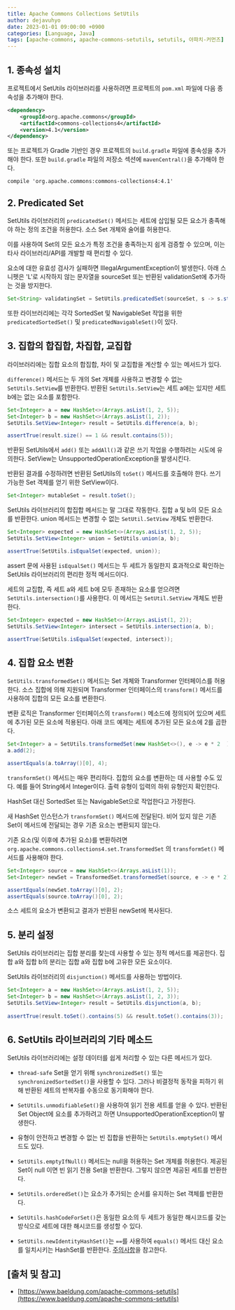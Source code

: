 ```yaml
---
title: Apache Commons Collections SetUtils
author: dejavuhyo
date: 2023-01-01 09:00:00 +0900
categories: [Language, Java]
tags: [apache-commons, apache-commons-setutils, setutils, 아파치-커먼즈]
---
```


## 1. 종속성 설치
프로젝트에서 SetUtils 라이브러리를 사용하려면 프로젝트의 `pom.xml` 파일에 다음 종속성을 추가해야 한다.

```xml
<dependency>
    <groupId>org.apache.commons</groupId>
    <artifactId>commons-collections4</artifactId>
    <version>4.1</version>
</dependency>
```

또는 프로젝트가 Gradle 기반인 경우 프로젝트의 `build.gradle` 파일에 종속성을 추가해야 한다. 또한 `build.gradle` 파일의 저장소 섹션에 `mavenCentral()`을 추가해야 한다.

```text
compile 'org.apache.commons:commons-collections4:4.1'
```

## 2. Predicated Set
SetUtils 라이브러리의 `predicatedSet()` 메서드는 세트에 삽입될 모든 요소가 충족해야 하는 정의 조건을 허용한다. 소스 Set 개체와 술어를 허용한다.

이를 사용하여 Set의 모든 요소가 특정 조건을 충족하는지 쉽게 검증할 수 있으며, 이는 타사 라이브러리/API를 개발할 때 편리할 수 있다.

요소에 대한 유효성 검사가 실패하면 IllegalArgumentException이 발생한다. 아래 스니펫은 'L'로 시작하지 않는 문자열을 sourceSet 또는 반환된 validationSet에 추가하는 것을 방지한다.

```java
Set<String> validatingSet = SetUtils.predicatedSet(sourceSet, s -> s.startsWith("L"));
```

또한 라이브러리에는 각각 SortedSet 및 NavigableSet 작업을 위한 `predicatedSortedSet()` 및 `predicatedNavigableSet()`이 있다.

## 3. 집합의 합집합, 차집합, 교집합
라이브러리에는 집합 요소의 합집합, 차이 및 교집합을 계산할 수 있는 메서드가 있다.

`difference()` 메서드는 두 개의 Set 개체를 사용하고 변경할 수 없는 `SetUtils.SetView`를 반환한다. 반환된 `SetUtils.SetView`는 세트 a에는 있지만 세트 b에는 없는 요소를 포함한다.

```java
Set<Integer> a = new HashSet<>(Arrays.asList(1, 2, 5));
Set<Integer> b = new HashSet<>(Arrays.asList(1, 2));
SetUtils.SetView<Integer> result = SetUtils.difference(a, b);

assertTrue(result.size() == 1 && result.contains(5));
```

반환된 SetUtils에서 `add()` 또는 `addAll()`과 같은 쓰기 작업을 수행하려는 시도에 유의한다. SetView는 UnsupportedOperationException을 발생시킨다.

반환된 결과를 수정하려면 반환된 SetUtils의 `toSet()` 메서드를 호출해야 한다. 쓰기 가능한 Set 객체를 얻기 위한 SetView이다.

```java
Set<Integer> mutableSet = result.toSet();
```

SetUtils 라이브러리의 합집합 메서드는 말 그대로 작동한다. 집합 a 및 b의 모든 요소를 ​​반환한다. union 메서드는 변경할 수 없는 `SetUtil.SetView` 개체도 반환한다.

```java
Set<Integer> expected = new HashSet<>(Arrays.asList(1, 2, 5));
SetUtils.SetView<Integer> union = SetUtils.union(a, b);

assertTrue(SetUtils.isEqualSet(expected, union));
```

assert 문에 사용된 `isEqualSet()` 메서드는 두 세트가 동일한지 효과적으로 확인하는 SetUtils 라이브러리의 편리한 정적 메서드이다.

세트의 교집합, 즉 세트 a와 세트 b에 모두 존재하는 요소를 얻으려면 `SetUtils.intersection()`를 사용한다. 이 메서드는 `SetUtil.SetView` 개체도 반환한다.

```java
Set<Integer> expected = new HashSet<>(Arrays.asList(1, 2));
SetUtils.SetView<Integer> intersect = SetUtils.intersection(a, b);

assertTrue(SetUtils.isEqualSet(expected, intersect));
```

## 4. 집합 요소 변환
`SetUtils.transformedSet()` 메서드는 Set 개체와 Transformer 인터페이스를 허용한다. 소스 집합에 의해 지원되며 Transformer 인터페이스의 `transform()` 메서드를 사용하여 집합의 모든 요소를 ​​변환한다.

변환 로직은 Transformer 인터페이스의 `transform()` 메소드에 정의되어 있으며 세트에 추가된 모든 요소에 적용된다. 아래 코드 예제는 세트에 추가된 모든 요소에 2를 곱한다.

```java
Set<Integer> a = SetUtils.transformedSet(new HashSet<>(), e -> e * 2  );
a.add(2);

assertEquals(a.toArray()[0], 4);
```

`transformSet()` 메서드는 매우 편리하다. 집합의 요소를 변환하는 데 사용할 수도 있다. 예를 들어 String에서 Integer이다. 출력 유형이 입력의 하위 유형인지 확인한다.

HashSet 대신 SortedSet 또는 NavigableSet으로 작업한다고 가정한다.

새 HashSet 인스턴스가 `transformSet()` 메서드에 전달된다. 비어 있지 않은 기존 Set이 메서드에 전달되는 경우 기존 요소는 변환되지 않는다.

기존 요소(및 이후에 추가된 요소)를 변환하려면 `org.apache.commons.collections4.set.TransformedSet` 의 `transformSet()` 메서드를 사용해야 한다.

```java
Set<Integer> source = new HashSet<>(Arrays.asList(1));
Set<Integer> newSet = TransformedSet.transformedSet(source, e -> e * 2);

assertEquals(newSet.toArray()[0], 2);
assertEquals(source.toArray()[0], 2);
```

소스 세트의 요소가 변환되고 결과가 반환된 newSet에 복사된다.

## 5. 분리 설정
SetUtils 라이브러리는 집합 분리를 찾는데 사용할 수 있는 정적 메서드를 제공한다. 집합 a와 집합 b의 분리는 집합 a와 집합 b에 고유한 모든 요소이다.

SetUtils 라이브러리의 `disjunction()` 메서드를 사용하는 방법이다.

```java
Set<Integer> a = new HashSet<>(Arrays.asList(1, 2, 5));
Set<Integer> b = new HashSet<>(Arrays.asList(1, 2, 3));
SetUtils.SetView<Integer> result = SetUtils.disjunction(a, b);
 
assertTrue(result.toSet().contains(5) && result.toSet().contains(3));
```

## 6. SetUtils 라이브러리의 기타 메소드
SetUtils 라이브러리에는 설정 데이터를 쉽게 처리할 수 있는 다른 메서드가 있다.

* `thread-safe` Set을 얻기 위해 `synchronizedSet()` 또는 `synchronizedSortedSet()`을 사용할 수 있다. 그러나 비결정적 동작을 피하기 위해 반환된 세트의 반복자를 수동으로 동기화해야 한다.

* `SetUtils.unmodifiableSet()`을 사용하여 읽기 전용 세트를 얻을 수 있다. 반환된 Set Object에 요소를 추가하려고 하면 UnsupportedOperationException이 발생한다.

* 유형이 안전하고 변경할 수 없는 빈 집합을 반환하는 `SetUtils.emptySet()` 메서드도 있다.

* `SetUtils.emptyIfNull()` 메서드는 null을 허용하는 Set 개체를 허용한다. 제공된 Set이 null 이면 빈 읽기 전용 Set을 반환한다. 그렇지 않으면 제공된 세트를 반환한다.

* `SetUtils.orderedSet()`는 요소가 추가되는 순서를 유지하는 Set 객체를 반환한다.

* `SetUtils.hashCodeForSet()`은 동일한 요소의 두 세트가 동일한 해시코드를 갖는 방식으로 세트에 대한 해시코드를 생성할 수 있다.

* `SetUtils.newIdentityHashSet()`는 `==`를 사용하여 `equals()` 메서드 대신 요소를 일치시키는 HashSet를 반환한다. [주의사항](https://commons.apache.org/proper/commons-collections/apidocs/org/apache/commons/collections4/SetUtils.html#newIdentityHashSet--)을 참고한다.

## [출처 및 참고]
* [https://www.baeldung.com/apache-commons-setutils](https://www.baeldung.com/apache-commons-setutils)
